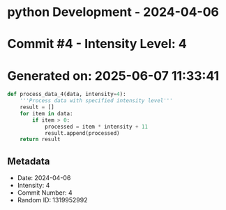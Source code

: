 ﻿# python Development - 2024-04-06
# Commit #4 - Intensity Level: 4
# Generated on: 2025-06-07 11:33:41
```python
def process_data_4(data, intensity=4):
    '''Process data with specified intensity level'''
    result = []
    for item in data:
        if item > 0:
            processed = item * intensity + 11
            result.append(processed)
    return result
```
## Metadata
- Date: 2024-04-06
- Intensity: 4
- Commit Number: 4
- Random ID: 1319952992
